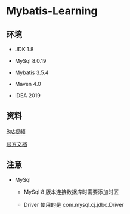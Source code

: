 # Mybatis-Learning

## 环境

- JDK 1.8

- MySql 8.0.19

- Mybatis 3.5.4

- Maven 4.0

- IDEA 2019

## 资料

[B站视频](https://www.bilibili.com/video/av69742084)

[官方文档](https://mybatis.org/mybatis-3/zh/index.html)

## 注意
- MySql

    - MySql 8 版本连接数据库时需要添加时区

    - Driver 使用的是 com.mysql.cj.jdbc.Driver

